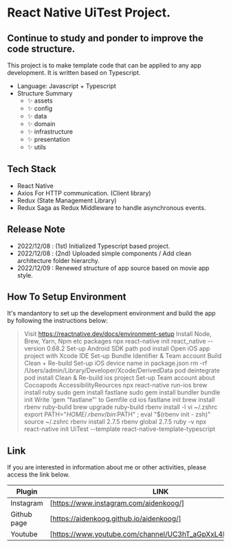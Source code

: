# React Native UiTest Project.
## Continue to study and ponder to improve the code structure.


This project is to make template code that can be applied to any app development.
It is written based on Typescript.

- Language: Javascript + Typescript
- Structure Summary
    - ✨ assets
    - ✨ config
    - ✨ data
    - ✨ domain
    - ✨ infrastructure
    - ✨ presentation
    - ✨ utils

## Tech Stack

- React Native
- Axios For HTTP communication. (Client library)
- Redux (State Management Library)
- Redux Saga as Redux Middleware to handle asynchronous events.

## Release Note

- 2022/12/08 : (1st) Initialized Typescript based project.
- 2022/12/08 : (2nd) Uploaded simple components / Add clean architecture folder hierarchy.
- 2022/12/09 : Renewed structure of app source based on movie app style.


## How To Setup Environment

It's mandantory to set up the development environment and build the app by following the instructions below:

> Visit https://reactnative.dev/docs/environment-setup
> Install Node, Brew, Yarn, Npm etc packages
> npx react-native init react_native --version 0.68.2
> Set-up Android SDK path
> pod install
> Open iOS app project with Xcode IDE
> Set-up Bundle Identifier & Team account
> Build Clean + Re-build
> Set-up iOS device name in package.json
> rm -rf /Users/admin/Library/Developer/Xcode/DerivedData
> pod deintegrate
> pod install
> Clean & Re-build ios project
> Set-up Team account about Cocoapods AccessibilityReources
> npx react-native run-ios
> brew install ruby
> sudo gem install fastlane
> sudo gem install bundler
> bundle init
> Write 'gem "fastlane"' to Gemfile
> cd ios
> fastlane init
> brew install rbenv ruby-build
> brew upgrade ruby-build
> rbenv install -l
> vi ~/.zshrc
> export PATH="$HOME/.rbenv/bin:$PATH" ; eval "$(rbenv init - zsh)" 
> source ~/.zshrc
> rbenv install 2.7.5
> rbenv global 2.7.5
> ruby -v
> npx react-native init UiTest --template react-native-template-typescript


## Link

If you are interested in information about me or other activities, please access the link below.

| Plugin | LINK |
| ------ | ------ |
| Instagram | [https://www.instagram.com/aidenkoog/] |
| Github page | [https://aidenkoog.github.io/aidenkoog/] |
| Youtube | [https://www.youtube.com/channel/UC3hT_aGpXxL4Dygz4_tNVQA] |
